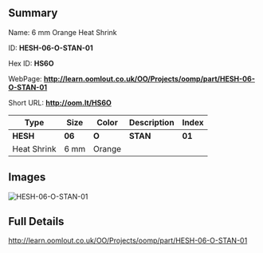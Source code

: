 

## Summary
 
Name: 6 mm Orange Heat Shrink

ID: __HESH-06-O-STAN-01__

Hex ID: __HS6O__

WebPage: __http://learn.oomlout.co.uk/OO/Projects/oomp/part/HESH-06-O-STAN-01__

Short URL: __http://oom.lt/HS6O__


| Type   | Size   | Color   | Description   | Index   |    
| ----- | ------   | ------   | -----   | ----   |    
| __HESH__   					| __06__   					| __O__    						| __STAN__    					| __01__ |    
| Heat Shrink		| 6 mm	| Orange		| 	| 	|

## Images
![HESH-06-O-STAN-01](http://oomlout.com/oomp-gen/parts/HESH-06-O-STAN-01/HESH-06-O-STAN-01_420.jpg)

## Full Details

 http://learn.oomlout.co.uk/OO/Projects/oomp/part/HESH-06-O-STAN-01

